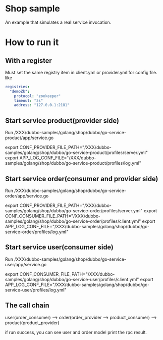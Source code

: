 # Shop sample

An example that simulates a real service invocation.

# How to run it

## With a register

Must set the same registry item in client.yml or provider.yml for config file. like
```yaml
registries:
  "demoZk":
    protocol: "zookeeper"
    timeout: "3s"
    address: "127.0.0.1:2181"
```

## Start service product(provider side)

Run /XXX/dubbo-samples/golang/shop/dubbo/go-service-product/app/service.go

export CONF_PROVIDER_FILE_PATH="/XXX/dubbo-samples/golang/shop/dubbo/go-service-product/profiles/server.yml"
export APP_LOG_CONF_FILE="/XXX/dubbo-samples/golang/shop/dubbo/go-service-product/profiles/log.yml"

## Start service order(consumer and provider side)

Run /XXX/dubbo-samples/golang/shop/dubbo/go-service-order/app/service.go

export CONF_PROVIDER_FILE_PATH="/XXX/dubbo-samples/golang/shop/dubbo/go-service-order/profiles/server.yml"
export CONF_CONSUMER_FILE_PATH="/XXX/dubbo-samples/golang/shop/dubbo/go-service-order/profiles/client.yml"
export APP_LOG_CONF_FILE="/XXX/dubbo-samples/golang/shop/dubbo/go-service-order/profiles/log.yml"

## Start service user(consumer side)

Run /XXX/dubbo-samples/golang/shop/dubbo/go-service-user/app/service.go

export CONF_CONSUMER_FILE_PATH="/XXX/dubbo-samples/golang/shop/dubbo/go-service-user/profiles/client.yml"
export APP_LOG_CONF_FILE="/XXX/dubbo-samples/golang/shop/dubbo/go-service-user/profiles/log.yml"

## The call chain

user(order_consumer) --> order(order_provider --> product_consumer) --> product(product_provider)

if run success, you can see user and order model print the rpc result.
